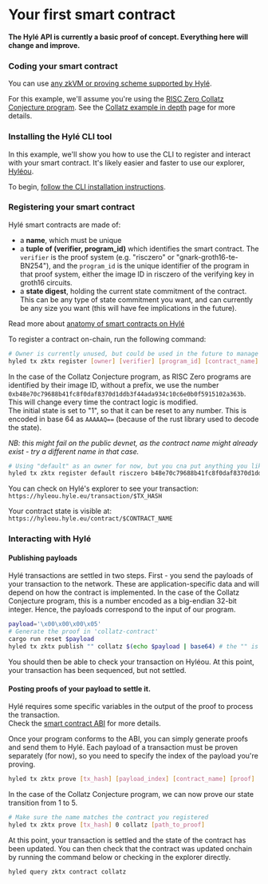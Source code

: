# Your first smart contract

**The Hylé API is currently a basic proof of concept. Everything here will change and improve.**

### Coding your smart contract

You can use [any zkVM or proving scheme supported by Hylé](../general-doc/supported-proving-schemes.md).

For this example, we'll assume you're using the [RISC Zero Collatz Conjecture program](https://github.com/Hyle-org/collatz-conjecture). See the [Collatz example in depth](../examples/collatz-example-in-depth.md) page for more details.

<!--TODO: specify transaction format, ABI, etc.-->

### Installing the Hylé CLI tool

In this example, we'll show you how to use the CLI to register and interact with your smart contract.
It's likely easier and faster to use our explorer, [Hyléou](https://hyleou.hyle.eu).

To begin, [follow the CLI installation instructions](install-cli.md).

### Registering your smart contract

Hylé smart contracts are made of:

- a **name**, which must be unique
- a **tuple of (verifier, program_id)** which identifies the smart contract. The `verifier` is the proof system (e.g. "risczero" or "gnark-groth16-te-BN254"), and the `program_id` is the unique identifier of the program in that proof system, either the image ID in risczero of the verifying key in groth16 circuits.
- a **state digest**, holding the current state commitment of the contract. This can be any type of state commitment you want, and can currently be any size you want (this will have fee implications in the future).

Read more about [anatomy of smart contracts on Hylé](../general-doc/anatomy-smart-contracts.md)

To register a contract on-chain, run the following command:

```bash
# Owner is currently unused, but could be used in the future to manage contract permissions
hyled tx zktx register [owner] [verifier] [program_id] [contract_name] [state_digest]
```

In the case of the Collatz Conjecture program, as RISC Zero programs are identified by their image ID, without a prefix, we use the number `0xb48e70c79688b41fc8f0daf8370d1ddb3f44ada934c10c6e0b0f5915102a363b`. This will change every time the contract logic is modified.  
The initial state is set to "1", so that it can be reset to any number. This is encoded in base 64 as `AAAAAQ==` (because of the rust library used to decode the state).

_NB: this might fail on the public devnet, as the contract name might already exist - try a different name in that case._

```bash
# Using "default" as an owner for now, but you cna put anything you like
hyled tx zktx register default risczero b48e70c79688b41fc8f0daf8370d1ddb3f44ada934c10c6e0b0f5915102a363b collatz AAAAAQ==
```

You can check on Hylé's explorer to see your transaction:  
`https://hyleou.hyle.eu/transaction/$TX_HASH`

Your contract state is visible at:  
`https://hyleou.hyle.eu/contract/$CONTRACT_NAME`

### Interacting with Hylé

#### Publishing payloads

Hylé transactions are settled in two steps. First - you send the payloads of your transaction to the network. These are application-specific data and will depend on how the contract is implemented.  In the case of the Collatz Conjecture program, this is a number encoded as a big-endian 32-bit integer.  Hence, the payloads correspond to the input of our program.

```bash
payload='\x00\x00\x00\x05'
# Generate the proof in 'collatz-contract'
cargo run reset $payload
hyled tx zktx publish "" collatz $(echo $payload | base64) # the "" is a placeholder for identity - Collatz doesn't handle identity so this is empty.
```

You should then be able to check your transaction on Hyléou.
At this point, your transaction has been sequenced, but not settled.

#### Posting proofs of your payload to settle it.

Hylé requires some specific variables in the output of the proof to process the transaction.  
Check the [smart contract ABI](../general-doc/smart-contract-abi.md) for more details.

Once your program conforms to the ABI, you can simply generate proofs and send them to Hylé.
Each payload of a transaction must be proven separately (for now), so you need to specify the index of the payload you're proving.

```bash
hyled tx zktx prove [tx_hash] [payload_index] [contract_name] [proof]
```

In the case of the Collatz Conjecture program, we can now prove our state transition from 1 to 5.

```bash
# Make sure the name matches the contract you registered
hyled tx zktx prove [tx_hash] 0 collatz [path_to_proof]
```

At this point, your transaction is settled and the state of the contract has been updated.
You can then check that the contract was updated onchain by running the command below or checking in the explorer directly.

```bash
hyled query zktx contract collatz
```
